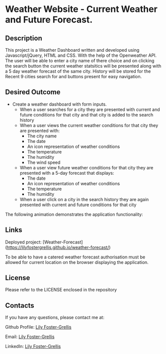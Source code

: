 # Weather Website - Current Weather and Future Forecast.

## Description

This project is a Weather Dashboard written and developed using Javascript/jQuery, HTML and CSS. With the help of the Openweather API. The user will be able to enter a city name of there choice and on clicking the search button the current weather statsitics will be presented along with a 5 day weather forecast of the same city. History will be stored for the Recent 9 cities search for and buttons present for easy navigation.

## Desired Outcome

* Create a weather dashboard with form inputs.
  * When a user searches for a city they are presented with current and future conditions for that city and that city is added to the search history
  * When a user views the current weather conditions for that city they are presented with:
    * The city name
    * The date
    * An icon representation of weather conditions
    * The temperature
    * The humidity
    * The wind speed
  * When a user view future weather conditions for that city they are presented with a 5-day forecast that displays:
    * The date
    * An icon representation of weather conditions
    * The temperature
    * The humidity
  * When a user click on a city in the search history they are again presented with current and future conditions for that city

The following animation demonstrates the application functionality:


## Links

Deployed project: [Weather-Forecast] (https://lilyfostergrellis.github.io/weather-forecast/)

To be able to have a catered weather forecast authorisation must be allowed for current location on the browser displaying the application.

## License 
Please refer to the LICENSE enclosed in the repository

## Contacts

If you have any questions, please contact me at: 
 
Github Profile: [Lily Foster-Grellis](https://github.com/Lilyfostergrellis)  

Email: [Lily Foster-Grellis](mailto:lilyfostergrellis@gmail.com) 

LinkedIn: [Lily Foster-Grellis](https://www.linkedin.com/in/lily-foster-grellis-l-i-o-n-7ba9751a4/)
